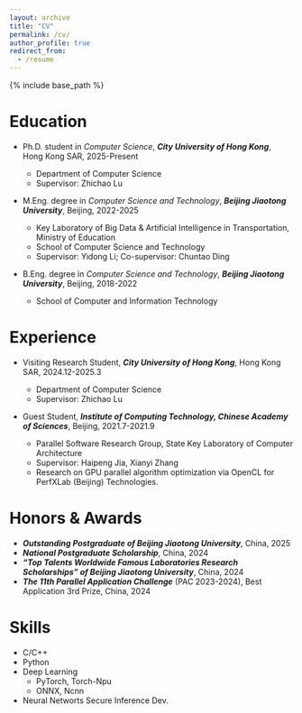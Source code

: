 ```yaml
---
layout: archive
title: "CV"
permalink: /cv/
author_profile: true
redirect_from:
  - /resume
---
```


{% include base_path %}

Education
======
* Ph.D. student in *Computer Science*, ***City University of Hong Kong***, Hong Kong SAR, 2025-Present
  * Department of Computer Science
  * Supervisor: Zhichao Lu

* M.Eng. degree in *Computer Science and Technology*, ***Beijing Jiaotong University***, Beijing, 2022-2025
  * Key Laboratory of Big Data & Artificial Intelligence in Transportation, Ministry of Education
  * School of Computer Science and Technology
  * Supervisor: Yidong Li; Co-supervisor: Chuntao Ding

* B.Eng. degree in *Computer Science and Technology*, ***Beijing Jiaotong University***, Beijing, 2018-2022
  * School of Computer and Information Technology

Experience
======
* Visiting Research Student, ***City University of Hong Kong***, Hong Kong SAR, 2024.12-2025.3
  * Department of Computer Science
  * Supervisor: Zhichao Lu
  
* Guest Student, ***Institute of Computing Technology, Chinese Academy of Sciences***, Beijing, 2021.7-2021.9
  * Parallel Software Research Group, State Key Laboratory of Computer Architecture
  * Supervisor: Haipeng Jia, Xianyi Zhang
  * Research on GPU parallel algorithm optimization via OpenCL for PerfXLab (Beijing) Technologies.

Honors & Awards
======
* ***Outstanding Postgraduate of Beijing Jiaotong University***, China, 2025
* ***National Postgraduate Scholarship***, China, 2024
* ***“Top Talents Worldwide Famous Laboratories Research Scholarships” of Beijing Jiaotong University***, China, 2024
* ***The 11th Parallel Application Challenge*** (PAC 2023-2024), Best Application 3rd Prize, China, 2024

Skills
======
* C/C++
* Python
* Deep Learning
  * PyTorch, Torch-Npu
  * ONNX, Ncnn
* Neural Networts Secure Inference Dev.

<!--
Internship/Visiting/Work Internship work
* Research on efficient deep learning and machine learning systems.
Publications
======
  <ul>{% for post in site.publications %}
    {% include archive-single-cv.html %}
  {% endfor %}</ul>
  -->
